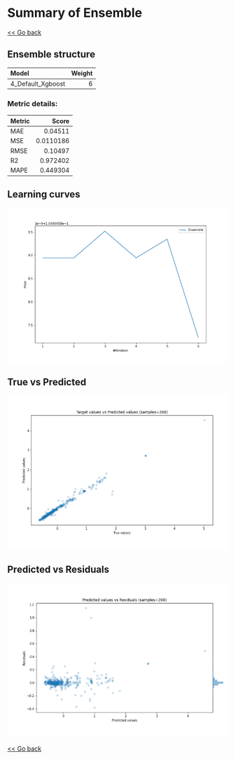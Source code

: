 # Summary of Ensemble

[<< Go back](../README.md)


## Ensemble structure
| Model             |   Weight |
|:------------------|---------:|
| 4_Default_Xgboost |        6 |

### Metric details:
| Metric   |     Score |
|:---------|----------:|
| MAE      | 0.04511   |
| MSE      | 0.0110186 |
| RMSE     | 0.10497   |
| R2       | 0.972402  |
| MAPE     | 0.449304  |



## Learning curves
![Learning curves](learning_curves.png)
## True vs Predicted

![True vs Predicted](true_vs_predicted.png)


## Predicted vs Residuals

![Predicted vs Residuals](predicted_vs_residuals.png)



[<< Go back](../README.md)
